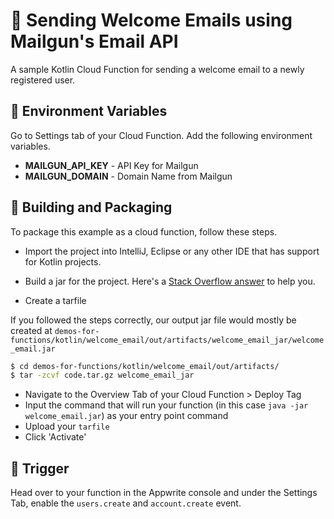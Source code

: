# 📧 Sending Welcome Emails using Mailgun's Email API
A sample Kotlin Cloud Function for sending a welcome email to a newly registered user.

## 📝 Environment Variables
Go to Settings tab of your Cloud Function. Add the following environment variables.

* **MAILGUN_API_KEY** - API Key for Mailgun 
* **MAILGUN_DOMAIN** - Domain Name from Mailgun

## 🚀 Building and Packaging

To package this example as a cloud function, follow these steps.

* Import the project into IntelliJ, Eclipse or any other IDE that has support for Kotlin projects. 

* Build a jar for the project. Here's a [Stack Overflow answer](https://stackoverflow.com/questions/1082580/how-to-build-jars-from-intellij-properly) to help you.

* Create a tarfile

If you followed the steps correctly, our output jar file would mostly be created at `demos-for-functions/kotlin/welcome_email/out/artifacts/welcome_email_jar/welcome_email.jar`

```bash
$ cd demos-for-functions/kotlin/welcome_email/out/artifacts/
$ tar -zcvf code.tar.gz welcome_email_jar
```

* Navigate to the Overview Tab of your Cloud Function > Deploy Tag
* Input the command that will run your function (in this case `java -jar welcome_email.jar`) as your entry point command
* Upload your `tarfile` 
* Click 'Activate'

## 🎯 Trigger

Head over to your function in the Appwrite console and under the Settings Tab, enable the `users.create` and `account.create` event.
